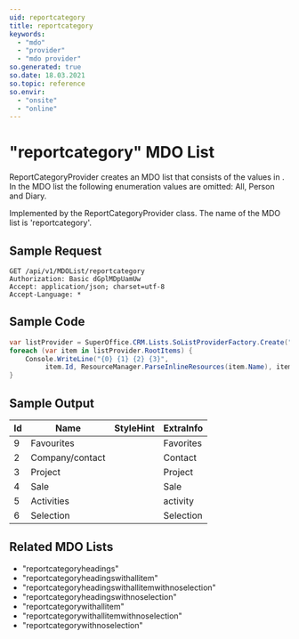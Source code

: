 ```yaml
---
uid: reportcategory
title: reportcategory
keywords:
  - "mdo"
  - "provider"
  - "mdo provider"
so.generated: true
so.date: 18.03.2021
so.topic: reference
so.envir:
  - "onsite"
  - "online"
---
```


# "reportcategory" MDO List
ReportCategoryProvider creates an MDO list that consists of the values in <see cref="T:SuperOffice.Data.ReportCategory" />.
In the MDO list the following enumeration values are omitted: All, Person and Diary.



Implemented by the <see cref="T:SuperOffice.CRM.Lists.ReportCategoryProvider">ReportCategoryProvider</see> class.
The name of the MDO list is 'reportcategory'.




## Sample Request

```http!
GET /api/v1/MDOList/reportcategory
Authorization: Basic dGplMDpUamUw
Accept: application/json; charset=utf-8
Accept-Language: *

```

## Sample Code
```cs
var listProvider = SuperOffice.CRM.Lists.SoListProviderFactory.Create("reportcategory", forceFlatList: true);
foreach (var item in listProvider.RootItems) {
    Console.WriteLine("{0} {1} {2} {3}", 
         item.Id, ResourceManager.ParseInlineResources(item.Name), item.StyleHint, item.ExtraInfo);
}
```

## Sample Output

|Id   | Name  |StyleHint|ExtraInfo |
| --- | ----- | ------- | -------- |
|9|Favourites||Favorites|
|2|Company/contact||Contact|
|3|Project||Project|
|4|Sale||Sale|
|5|Activities||activity|
|6|Selection||Selection|


## Related MDO Lists

* "reportcategoryheadings"
* "reportcategoryheadingswithallitem"
* "reportcategoryheadingswithallitemwithnoselection"
* "reportcategoryheadingswithnoselection"
* "reportcategorywithallitem"
* "reportcategorywithallitemwithnoselection"
* "reportcategorywithnoselection"
